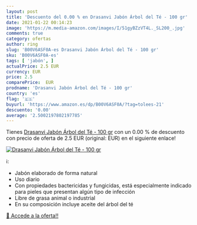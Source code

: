 ```yaml
---
layout: post
title: 'Descuento del 0.00 % en Drasanvi Jabón Árbol del Té - 100 gr'
date: 2021-01-22 00:14:23
image: 'https://m.media-amazon.com/images/I/51gyBZzVT4L._SL200_.jpg'
comments: true
category: ofertas
author: ring
slug: 'B00V6ASF0A-es Drasanvi Jabón Árbol del Té - 100 gr'
sku: 'B00V6ASF0A-es'
tags: [ 'jabón', ]
actualPrice: 2.5 EUR
currency: EUR
price: 2.5
comparePrice:  EUR
prodname: 'Drasanvi Jabón Árbol del Té - 100 gr'
country: 'es'
flag: '🇪🇸'
buyurl: 'https://www.amazon.es/dp/B00V6ASF0A/?tag=tolees-21'
descuento: '0.00'
average: '2.5002197802197785'
---
```


Tienes [Drasanvi Jabón Árbol del Té - 100 gr](https://www.amazon.es/dp/B00V6ASF0A/?tag=tolees-21) con un 0.00 % de descuento con precio de oferta de 2.5 EUR (original:  EUR) en el siguiente enlace!

[![Drasanvi Jabón Árbol del Té - 100 gr](https://m.media-amazon.com/images/I/51gyBZzVT4L._SL200_.jpg)](https://www.amazon.es/dp/B00V6ASF0A/?tag=tolees-21)

ℹ️:

- Jabón elaborado de forma natural
- Uso diario
- Con propiedades bactericidas y fungicidas, está especialmente indicado para pieles que presentan algún tipo de infección
- Libre de grasa animal o industrial
- En su composición incluye aceite del árbol del té

[🛒 Accede a la oferta!!](https://www.amazon.es/dp/B00V6ASF0A/?tag=tolees-21)
